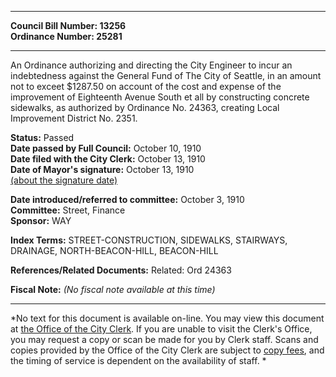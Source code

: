 * * * * *  
  
**Council Bill Number: [](#h0)[](#h2)13256**   
**Ordinance Number: 25281**  
  
* * * * *  
  
An Ordinance authorizing and directing the City Engineer to incur an indebtedness against the General Fund of The City of Seattle, in an amount not to exceet $1287.50 on account of the cost and expense of the improvement of Eighteenth Avenue South et all by constructing concrete sidewalks, as authorized by Ordinance No. 24363, creating Local Improvement District No. 2351.  
  
**Status:** Passed   
**Date passed by Full Council:** October 10, 1910   
**Date filed with the City Clerk:** October 13, 1910   
**Date of Mayor's signature:** October 13, 1910   
[(about the signature date)](/~public/approvaldate.htm)   
  
  
**Date introduced/referred to committee:** October 3, 1910   
**Committee:** Street, Finance   
**Sponsor:** WAY   
  
**Index Terms:** STREET-CONSTRUCTION, SIDEWALKS, STAIRWAYS, DRAINAGE, NORTH-BEACON-HILL, BEACON-HILL  
  
**References/Related Documents:** Related: Ord 24363  
  
**Fiscal Note:** *(No fiscal note available at this time)*  
  
* * * * *  
  
*No text for this document is available on-line. You may view this document at [the Office of the City Clerk](http://www.seattle.gov/leg/clerk/contactUs.htm). If you are unable to visit the Clerk's Office, you may request a copy or scan be made for you by Clerk staff. Scans and copies provided by the Office of the City Clerk are subject to [copy fees](http://clerk.seattle.gov/~public/clerkfees.htm), and the timing of service is dependent on the availability of staff. *  
  
  
